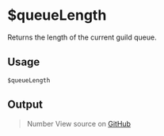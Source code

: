 # $queueLength
Returns the length of the current guild queue.
## Usage
```
$queueLength
```
## Output
> Number
View source on [GitHub](https://github.com/Cyberghxst/forgemusic/blob/dev/src/natives/queueLength.ts)